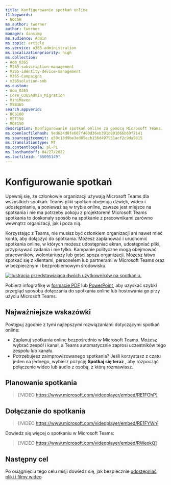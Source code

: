```yaml
---
title: Konfigurowanie spotkań online
f1.keywords:
- NOCSH
ms.author: twerner
author: twerner
manager: dansimp
ms.audience: Admin
ms.topic: article
ms.service: o365-administration
ms.localizationpriority: high
ms.collection:
- Adm_O365
- M365-subscription-management
- M365-identity-device-management
- M365-Campaigns
- m365solution-smb
ms.custom:
- Adm_O365
- Core_O365Admin_Migration
- MiniMaven
- MSB365
search.appverid:
- BCS160
- MET150
- MOE150
description: Konfigurowanie spotkań online za pomocą Microsoft Teams.
ms.openlocfilehash: 9ed624d8fe607f460d36eb391d801066b69f7141
ms.sourcegitcommit: e50c13d9be3ed05ecb156d497551acf2c9da9015
ms.translationtype: MT
ms.contentlocale: pl-PL
ms.lasthandoff: 04/27/2022
ms.locfileid: "65095149"
---
```

# <a name="set-up-meetings"></a>Konfigurowanie spotkań

Upewnij się, że członkowie organizacji używają Microsoft Teams dla wszystkich spotkań. Teams pliki spotkań obejmują dźwięk, wideo i udostępnianie, a ponieważ są w trybie online, zawsze jest miejsce na spotkania i nie ma potrzeby pokoju z projektorem! Microsoft Teams spotkania to doskonały sposób na spotkanie z pracownikami zarówno wewnątrz organizacji, jak i poza nią. 

Korzystając z Teams, nie musisz być członkiem organizacji ani nawet mieć konta, aby dołączyć do spotkania. Możesz zaplanować i uruchomić spotkania online, w których możesz udostępniać ekran, udostępniać pliki, przypisywać zadania i nie tylko. Kampanie polityczne mogą obejmować pracowników, wolontariuszy lub gości spoza organizacji. Możesz łatwo spotkać się z klientami, personelem lub partnerami w Microsoft Teams oraz w bezpiecznym i bezproblemowym środowisku.

[![Ilustracja przedstawiająca dwóch użytkowników na spotkaniu.](../media/HostOnlineMeeting-thumb-358x201.png)](https://go.microsoft.com/fwlink/?linkid=2078712)

Pobierz infografikę w [formacie PDF](https://go.microsoft.com/fwlink/?linkid=2078712) lub [PowerPoint](https://go.microsoft.com/fwlink/?linkid=2079515), aby uzyskać szybki przegląd sposobu dołączania do spotkania online lub hostowania go przy użyciu Microsoft Teams.

## <a name="best-practices"></a>Najważniejsze wskazówki

Postępuj zgodnie z tymi najlepszymi rozwiązaniami dotyczącymi spotkań online:

- Zaplanuj spotkania online bezpośrednio w Microsoft Teams. Możesz wybrać zespół i kanał, a Teams automatycznie zaprosi uczestników tego zespołu lub kanału.
- Potrzebujesz zaimprowizowanego spotkania? Jeśli korzystasz z czatu jeden na jednego, wybierz pozycję **Spotkaj się teraz** , aby rozpocząć połączenie wideo lub audio z osobą, z którą rozmawiasz.

## <a name="schedule-a-meeting"></a>Planowanie spotkania

> [!VIDEO https://www.microsoft.com/videoplayer/embed/RE1FOhP]

## <a name="join-a-meeting"></a>Dołączanie do spotkania

> [!VIDEO https://www.microsoft.com/videoplayer/embed/RE1FYWn]

Dowiedz się więcej o spotkaniu w Microsoft Teams:

> [!VIDEO https://www.microsoft.com/videoplayer/embed/RWeokQ]

## <a name="next-objective"></a>Następny cel

Po osiągnięciu tego celu misji dowiedz się, jak bezpiecznie [udostępniać pliki i filmy wideo](share-files-and-videos.md)


